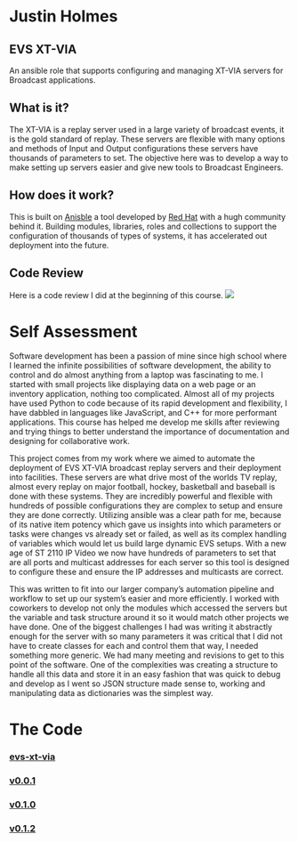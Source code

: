 # Justin Holmes
## EVS XT-VIA
An ansible role that supports configuring and managing XT-VIA servers for Broadcast applications.

## What is it?
The XT-VIA is a replay server used in a large variety of broadcast events, it is the gold standard of replay. These servers are flexible with many options and methods of Input and Output configurations these servers have thousands of parameters to set. The objective here was to develop a way to make setting up servers easier and give new tools to Broadcast Engineers.

## How does it work?

This is built on [Anisble](https://docs.ansible.com/) a tool developed by [Red Hat](https://www.redhat.com/) with a hugh community behind it. Building modules, libraries, roles and collections to support the configuration of thousands of types of systems, it has accelerated out deployment into the future. 

## Code Review

Here is a code review I did at the beginning of this course. 
![](https://youtu.be/emOqEMgcZ6w)

# Self Assessment

Software development has been a passion of mine since high school where I learned the infinite possibilities of software development, the ability to control and do almost anything from a laptop was fascinating to me. I started with small projects like displaying data on a web page or an inventory application, nothing too complicated. Almost all of my projects have used Python to code because of its rapid development and flexibility, I have dabbled in languages like JavaScript, and C++ for more performant applications. This course has helped me develop me skills after reviewing and trying things to better understand the importance of documentation and designing for collaborative work. 

This project comes from my work where we aimed to automate the deployment of EVS XT-VIA broadcast replay servers and their deployment into facilities. These servers are what drive most of the worlds TV replay, almost every replay on major football, hockey, basketball and baseball is done with these systems. They are incredibly powerful and flexible with hundreds of possible configurations they are complex to setup and ensure they are done correctly. Utilizing ansible was a clear path for me, because of its native item potency which gave us insights into which parameters or tasks were changes vs already set or failed, as well as its complex handling of variables which would let us build large dynamic EVS setups. With a new age of ST 2110 IP Video we now have hundreds of parameters to set that are all ports and multicast addresses for each server so this tool is designed to configure these and ensure the IP addresses and multicasts are correct. 

This was written to fit into our larger company’s automation pipeline and workflow to set up our system’s easier and more efficiently. I worked with coworkers to develop not only the modules which accessed the servers but the variable and task structure around it so it would match other projects we have done. One of the biggest challenges I had was writing it abstractly enough for the server with so many parameters it was critical that I did not have to create classes for each and control them that way, I needed something more generic. We had many meeting and revisions to get to this point of the software. One of the complexities was creating a structure to handle all this data and store it in an easy fashion that was quick to debug and develop as I went so JSON structure made sense to, working and manipulating data as dictionaries was the simplest way. 

# The Code
### [evs-xt-via](evs-xt-via)
### [v0.0.1](evs-xt-via/v0.0.1/)
### [v0.1.0](evs-xt-via/v0.1.0/)
### [v0.1.2](evs-xt-via/v0.1.2/)


